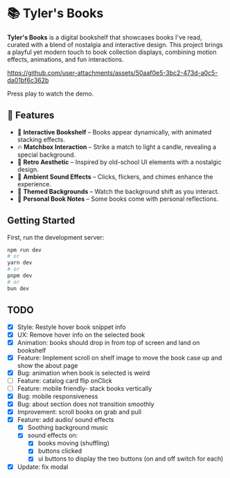 # 📚 Tyler's Books
**Tyler's Books** is a digital bookshelf that showcases books I've read, curated with a blend of nostalgia and interactive design. This project brings a playful yet modern touch to book collection displays, combining motion effects, animations, and fun interactions.

https://github.com/user-attachments/assets/50aaf0e5-3bc2-473d-a0c5-da01bf6c362b

Press play to watch the demo.

## 🌟 Features

- 📖 **Interactive Bookshelf** – Books appear dynamically, with animated stacking effects.
- 🔥 **Matchbox Interaction** – Strike a match to light a candle, revealing a special background.
- 🎨 **Retro Aesthetic** – Inspired by old-school UI elements with a nostalgic design.
- 🎵 **Ambient Sound Effects** – Clicks, flickers, and chimes enhance the experience.
- 🌈 **Themed Backgrounds** – Watch the background shift as you interact.
- 📜 **Personal Book Notes** – Some books come with personal reflections.


## Getting Started

First, run the development server:

```bash
npm run dev
# or
yarn dev
# or
pnpm dev
# or
bun dev
```

## TODO
- [x] Style: Restyle hover book snippet info
- [x] UX: Remove hover info on the selected book
- [x] Animation: books should drop in from top of screen and land on bookshelf
- [x] Feature: Implement scroll on shelf image to move the book case up and show the about page
- [x] Bug: animation when book is selected is weird
- [ ] Feature: catalog card flip onClick
- [ ] Feature: mobile friendly- stack books vertically
- [x] Bug: mobile responsiveness
- [x] Bug: about section does not transition smoothly
- [x] Improvement: scroll books on grab and pull
- [x] Feature: add audio/ sound effects
  - [x] Soothing background music
  - [x] sound effects on:
    - [x] books moving (shuffling)
    - [x] buttons clicked
    - [x] ui buttons to display the two buttons (on and off switch for each)
- [x] Update: fix modal
